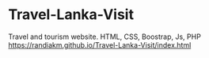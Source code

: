 # Travel-Lanka-Visit
Travel and tourism website. HTML, CSS, Boostrap, Js, PHP
 https://randiakm.github.io/Travel-Lanka-Visit/index.html
